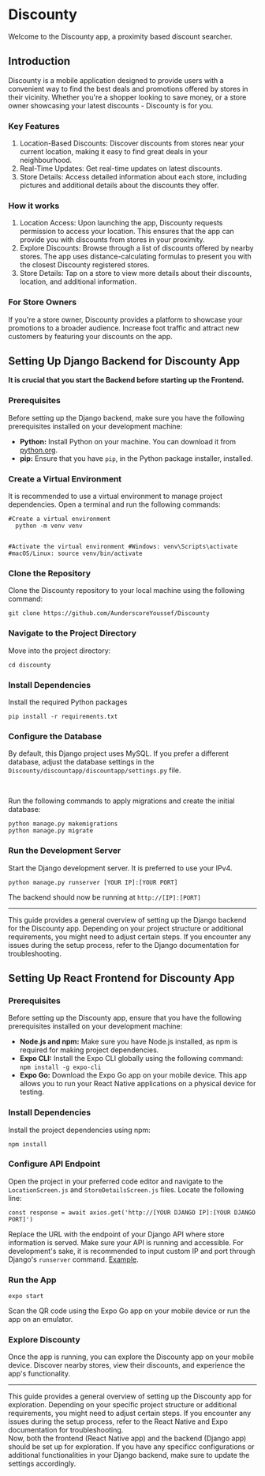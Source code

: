 <h1>Discounty</h1>
<p>Welcome to the Discounty app, a proximity based discount searcher.</p>
<h2>Introduction</h2>
<p>Discounty is a mobile application designed to provide users with a convenient way to find
the best deals and promotions offered by stores in their vicinity. Whether you're a shopper looking to save
money, or a store owner showcasing your latest discounts - Discounty is for you.</p>

<h3>Key Features</h3>
<ol><li>Location-Based Discounts: Discover discounts from stores near your current location,
making it easy to find great deals in your neighbourhood.</li>
<li>Real-Time Updates: Get real-time updates on latest discounts.</li>
<li>Store Details: Access detailed information about each store, including pictures and additional details about
the discounts they offer.</li>
</ol>

<h3>How it works</h3>
<ol><li>
  Location Access: Upon launching the app, Discounty requests permission to access your location. This ensures that the app
  can provide you with discounts from stores in your proximity.
</li>
<li>
  Explore Discounts: Browse through a list of discounts offered by nearby stores. The app uses distance-calculating formulas
  to present you with the closest Discounty registered stores.
</li>
<li>
  Store Details: Tap on a store to view more details about their discounts, location, and additional information.
</li></ol>

<h3>For Store Owners</h3>
<p>If you're a store owner, Discounty provides a platform to showcase your promotions to a broader audience. Increase foot
traffic and attract new customers by featuring your discounts on the app.</p>




<!--BACKEND-->

<h2>Setting Up Django Backend for Discounty App</h2>
<b>It is crucial that you start the Backend before starting up the Frontend.</b>
<h3>Prerequisites</h3>
<p>Before setting up the Django backend, make sure you have the following prerequisites installed on your development machine:</p>
<ul><li><b>Python:</b> Install Python on your machine. You can download it from <a href="python.org">python.org</a>.</li>
<li><b>pip:</b> Ensure that you have <code>pip</code>, in the Python package installer, installed.</li></ul>

<h3>Create a Virtual Environment</h3>
<p>It is recommended to use a virtual environment to manage project dependencies. Open a terminal and run the following commands:</p>
<code>#Create a virtual environment
  python -m venv venv

  #Activate the virtual environment
  #Windows:
  venv\Scripts\activate
  #macOS/Linux:
  source venv/bin/activate
</code>

<h3>Clone the Repository</h3>
<p>Clone the Discounty repository to your local machine using the following command:</p>
<code>git clone https://github.com/AunderscoreYoussef/Discounty</code>

<h3>Navigate to the Project Directory</h3>
<p>Move into the project directory:</p>
<code>cd discounty</code>

<h3>Install Dependencies</h3>
<p>Install the required Python packages</p>
<code>pip install -r requirements.txt</code>

<h3>Configure the Database</h3>
<p>By default, this Django project uses MySQL. If you prefer a different database, adjust the database settings in the <code>Discounty/discountapp/discountapp/settings.py</code> file.</p>
<br>
<p>Run the following commands to apply migrations and create the initial database: </p>
<code>python manage.py makemigrations
python manage.py migrate</code>

<h3>Run the Development Server</h3>
<p>Start the Django development server. It is preferred to use your IPv4.</p>
<code>python manage.py runserver [YOUR IP]:[YOUR PORT]</code>
<p>The backend should now be running at <code>http://[IP]:[PORT]</code></p>

<hr>

<p>This guide provides a general overview of setting up the Django backend for the Discounty app. Depending on your project structure or additional requirements, you might need to adjust certain steps. If you encounter any issues during the setup process, refer to the Django documentation for troubleshooting.</p>


<!--FRONTEND-->

<h2>Setting Up React Frontend for Discounty App</h2>
<h3>Prerequisites</h3>
<p>Before setting up the Discounty app, ensure that you have the following prerequisites installed on your development machine:
</p>
<ul><li><b>Node.js and npm:</b> Make sure you have Node.js installed, as npm is required for making project dependencies.</li>
<li><b>Expo CLI:</b> Install the Expo CLI globally using the following command: <br>
<code>npm install -g expo-cli</code></li>
<li><b>Expo Go:</b> Download the Expo Go app on your mobile device. This app allows you to run your React Native applications
on a physical device for testing.</li></ul>

<h3>Install Dependencies</h3>
<p>Install the project dependencies using npm:</p>
<code>npm install</code>

<h3>Configure API Endpoint</h3>
<p>Open the project in your preferred code editor and navigate to the <code>LocationScreen.js</code> and <code>StoreDetailsScreen.js</code> files.
Locate the following line:</p>
<code>const response = await axios.get('http://[YOUR DJANGO IP]:[YOUR DJANGO PORT]')</code>
<p>Replace the URL with the endpoint of your Django API where store information is served. Make sure your API is running and accessible. For development's sake, it is recommended to input custom IP and port through Django's <code>runserver</code> command. <a href="#example">Example</a>.</p>

<h3>Run the App</h3>
<code>expo start</code>
<p>Scan the QR code using the Expo Go app on your mobile device or run the app on an emulator.</p>

<h3>Explore Discounty</h3>
<p>Once the app is running, you can explore the Discounty app on your mobile device. Discover nearby stores, view their discounts, and experience the app's functionality.</p>

<hr>

This guide provides a general overview of setting up the Discounty app for exploration. Depending on your specific project structure or additional requirements, you might need to adjust certain steps. If you encounter any issues during the setup process, refer to the React Native and Expo documentation for troubleshooting. 
<br>
Now, both the frontend (React Native app) and the backend (Django app) should be set up for exploration. If you have any specificc configurations or additional functionalities in your Django backend, make sure to update the settings accordingly.
